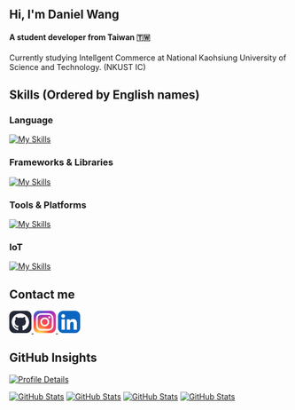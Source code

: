 Hi, I'm Daniel Wang
--
#### A student developer from Taiwan 🇹🇼
Currently studying Intellgent Commerce at National Kaohsiung University of Science and Technology. (NKUST IC)

**Skills** (Ordered by English names)
--
### Language

[![My Skills](https://skillicons.dev/icons?i=bash,cpp,css,go,html,java,js,python&perline=5&theme=light)](https://skillicons.dev)

### Frameworks & Libraries

[![My Skills](https://skillicons.dev/icons?i=express,flask,pytorch,react,tailwind&perline=5&theme=light)](https://skillicons.dev)

### Tools & Platforms

[![My Skills](https://skillicons.dev/icons?i=git,docker,mongodb,mysql,nginx,nodejs,postman,linux&perline=5&theme=light)](https://skillicons.dev)

### IoT

[![My Skills](https://skillicons.dev/icons?i=arduino,raspberrypi&perline=5&theme=light)](https://skillicons.dev)

**Contact me**
--
<div style="display: inline-block;">
    <a href="https://github.com/DanielWang2002">
        <img src="https://github.com/tandpfun/skill-icons/blob/main/icons/Github-Dark.svg" alt="GitHub" width="40" height="40">
    </a>
    <a href="https://www.instagram.com/xiang_612/">
        <img src="https://github.com/tandpfun/skill-icons/blob/main/icons/Instagram.svg" alt="Instagram" width="40" height="40">
    </a>
    <a href="https://www.linkedin.com/in/DanielWang2002/">
        <img src="https://github.com/tandpfun/skill-icons/blob/main/icons/LinkedIn.svg" alt="Instagram" width="40" height="40">
    </a>
</div>

**GitHub Insights**
--
[![Profile Details](http://github-profile-summary-cards.vercel.app/api/cards/profile-details?username=DanielWang2002&theme=tokyonight)](https://github.com/vn7n24fzkq/github-profile-summary-cards)

[![GitHub Stats](http://github-profile-summary-cards.vercel.app/api/cards/stats?username=DanielWang2002&theme=tokyonight)](https://github.com/vn7n24fzkq/github-profile-summary-cards)
[![GitHub Stats](http://github-profile-summary-cards.vercel.app/api/cards/productive-time?username=DanielWang2002&theme=tokyonight)](https://github.com/vn7n24fzkq/github-profile-summary-cards)
[![GitHub Stats](http://github-profile-summary-cards.vercel.app/api/cards/most-commit-language?username=DanielWang2002&theme=tokyonight)](https://github.com/vn7n24fzkq/github-profile-summary-cards)
[![GitHub Stats](http://github-profile-summary-cards.vercel.app/api/cards/repos-per-language?username=DanielWang2002&theme=tokyonight)](https://github.com/vn7n24fzkq/github-profile-summary-cards)
